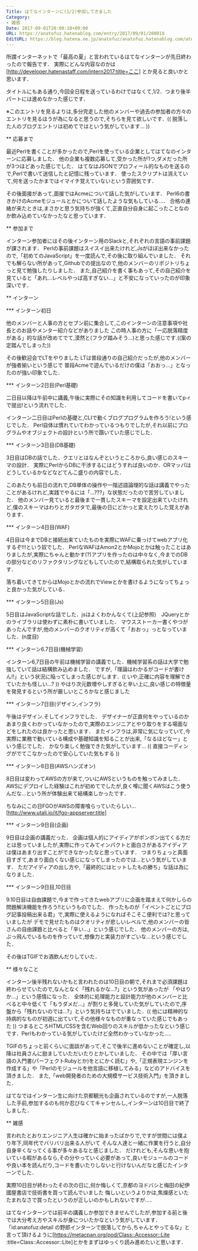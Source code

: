 ```yaml
---
Title: はてなインターンに(1/2)参加してきました
Category:
- 雑感
Date: 2017-09-01T20:09:18+09:00
URL: https://anatofuz.hatenablog.com/entry/2017/09/01/200918
EditURL: https://blog.hatena.ne.jp/anatofuz/anatofuz.hatenablog.com/atom/entry/8599973812293178580
---
```


所謂インターネットで「最高の夏」と言われているはてなインターンが先日終わったので報告です．
実際にどんな内容なのかは [http://developer.hatenastaff.com/intern2017:title=ここ] とか見ると良いかと思います．


タイトルにもある通り,今回全日程を送っているわけではなくて,1/2．つまり後半パートには進めなかった感じです．


※このエントリを見るよりは,多分完走した他のメンバーや過去の参加者の方々のエントリを見るほうが為になると思うので,そちらを見て欲しいです．(( 脱落した人のブログエントリは初めてではという気がしています… ))


** 応募まで

最近Perlを書くことが多かったので,Perlを使っている企業としてはてなのインターンに応募しました．
他の企業も複数応募して,受かった所が1つ,ダメだった所が3つほどあった感じでした．
はてなはJSONでプロフィール的なものを送るので,Perlで書いて送信したと記憶に残っています．
使ったスクリプトは消えていて,何を送ったかまではイマイチ覚えていないという雰囲気です．


その後面接があって,面接ではAcmeについて話した気がしています．
Perl6の書きかけのAcmeモジュールとかについて話したような気もしている…．
合格の連絡が来たときは,まさかと思う気持ちが強くて,正直自分自身に起こったことなのか飲み込めていなかったなと思っています．



** 参加まで

インターン参加者にはその後インターン用のSlackと,それぞれの言語の事前課題が課されます．
Perlの事前課題はスイスイ出来たけれど,Jsがほぼ出来なかったので,「初めてのJavaScript」を一度読んで,その後に取り組んでいました．
それでも解らない所があって,Githubでの提出なので,他のメンバーのリポジトリちょっと見て勉強したりしました．
また,自己紹介を書く事もあって,その自己紹介を見ていると「あれ…レベルやっぱ高すぎない…」と不安になっていったのが印象深いです．

** インターン

*** インターン初日

他のメンバーと人事の方とセブン前に集合して,このインターンの注意事項や社長とのお話やメンター紹介などがありました
この時人事の方に「一応脱落精度がある」的な話が改めてでて,漠然と(フラグ踏みそう…)と思った感じです.((案の定踏んでしまった))

その後歓迎会でLTをやりました
LTは普段通りの自己紹介だったが,他のメンバーが強者揃いという感じで
普段Acmeで遊んでいるだけの僕は「おおっ…」となったのが強い印象でした．

*** インターン2日目(Perl基礎)

二日目以降は午前中に講義,午後に実際にその知識を利用してコードを書いてp-rで提出!という流れでした．

インターン二日目はPerlの基礎と,CLIで動くブログプログラムを作ろう!という感じでした．
Perl自体は慣れていてわかっているつもりでしたが,それ以前にプログラムやオブジェクトの設計という所で躓いていた感じでした．

*** インターン3日目(DB基礎)

3日目はDBの話でした．クエリとはなんぞというところから,良い感じのスキーマの設計．
実際にPerlからDBに干渉するにはどうすれば良いのか．ORマッパはどうしているかなどなどてんこ盛りの内容でした．

このあたりも前日の流れで,DB単体の操作や一階述語論理的な話は講義でやったことがあるけれど,実践でやるには「…???」な状態だったので苦労していました．
他のメンバー見ていると最後まで一貫したスキーマを設定出来ていたけれど,僕のスキーマはわりとガタガタで,最後の日にどかっと変えたりした覚えがあります．

*** インターン4日目(WAF)

4日目は今までDBと接続出来ていたものを実際にWAFに乗っけてwebアプリ化するぞ!!!という奴でした．
PerlなWAFはAmon2とかMojoとかは触ったことはありましたが,実際にちゃんと動かす(?)アプリを作ったのは中々なく,今までのDBの部分などのリファクタリングなどもしていたので,結構取られた気がしています．

落ち着いてきてからはMojoとかの流れでViewとかを書けるようになってちょっと良かった気がしている．

*** インターン5日目(Js)

5日目はJavaScriptな話でした．jsはよくわかんなくて(上記参照)　JQueryとかのライブラリは使わずに素朴に書いていました．
マウスストーカー書くやつがあったんですが,他のメンバーのクオリティが高くて「おおっ」っとなっていました．(n度目)

*** インターン6.7日目(機械学習)

インターン6,7日目の午前は機械学習の講義でした．機械学習系の話は大学で勉強していて話は結構飲み込めました．
ですが,「理論はわかるがコードが書けん!!」という状況に陥ってしまった感じがします．(( いや,正確に内容を理解できていたかも怪しい…? ))
やはり次元数増やしすぎると辛い上に,良い感じの特徴量を発見するという所が厳しいところかなと感じました

*** インターン7日目(デザイン,インフラ)

午後はデザイン.そしてインフラでした．
デザイナーが正直何をやっているのかあまり良くわかっていなかったので,実際のエンジニアとやり取りをする場面などをしれたのは良かったと思います．
またインフラは,非常に気になっていて,今実際に業務で動いている構成や基礎知識を知ることが出来,「なるほどなー」という感じでした．
かなり楽しく勉強できた気がしています… (( 直接コーディングがでてこなかったので安心していた気もする ))

*** インターン8日目(AWSハンズオン)

8日目は変わってAWSの方が来て,ついにAWSというものを触ってみました．
AWSにデプロイした経験はこれが初めてでしたが,良く噂に聞くAWSはこう使うんだな…という所が体験出来て結構楽しかったです．

ちなみにこの日FGOがAWSの障害喰らっていたらしい…
[http://www.utali.io/it/fgo-appserver:title]

*** インターン9日目(企画)

9日目は企画の講義だった．
企画は個人的にアイディアがポンポン出てくる方だとは思っていましたが,実際に作ってみてインパクトと面白さがあるアイディアは僕はあまり出すことができなかったなと思っています．
つまりちょっと真面目すぎて,あまり面白くない感じになってしまったのでは…という気がしています．
ただアイディアの出し方や,「最終的にはヒットしたもの勝ち」な話は為になりました．

*** インターン9日目,10日目 

9.10日目は自由課題で,今まで作ってきたwebアプリに企画を踏まえて何かしらの問題解決機能を作ろう!!というものでした．
作ったものが「イベントごとにブログ記事投稿出来る君」で,実際に使えるようになればそこそこ便利では?と思っていましたが
デモで見せたものはクオリティが悲しいレベルで,他のメンバーの皆さんの自由課題と比べると「辛い…」という感じでした．
他のメンバーの方は,ぶっ飛んでいるものを作っていて,想像力と実装力がすごいな…という感じでした．

その後はTGIFでお酒飲んだりしていた．


** 様々なこと

インターン後半残れないかもと言われたのは10日目の朝で,それまで必須課題は終わらせていたので,なんとなく「残れるかな…?」という気があったが
「やはりか…」という感情になった．
全体的に処理能力と設計能力が他のメンバーと比べると中々低くて「もうダメだ…」が割りと多発していた気がしていたので,序盤から「残れないのでは…?」という気持ちはでていました．(( 他には精神的な持病的なものが初週に出ていて,その他様々なものが重なっていた感じでもあった ))
つまるところHTML/CSSを含むWeb回りのスキルが低かったなという感じです．Perlもわかっている気がしていたけど全然わかっていなかった…．

TGIFのちょっと前くらいに面談があって,そこで後半に進めないことが確定し,以降は社員さんに励ましていただいたりとかしていました．
その中では「厚い言語の入門書(パーフェクトRubyとか)をとにかく読む」や,「正規表現エンジンを作成する」や「Perlのモジュールを他言語に移植してみる」などのアドバイスを頂きました．
また,「web開発者のための大規模サービス技術入門」を頂きました．


はてなではインターン生に向けた京都観光も企画されているのですが,一人脱落した手前,参加するのも何か忍びなくてキャンセルし,インターンは10日目で終了しました．


** 雑感


言われたとおりエンジニア人生は確かに始まったばかりで,ですが世間には僕より年下,同年代でバリバリ出来る人がいて
そんな人達と一緒に作業を行うと,自分自身辛くなってくる事が多々あるなと感じました．
だけれども,そんな思いを抱いている暇があるなら,その分やっていく必要があって,良いモジュールのコードや良い本を読んだり,コードを書いたりしないと行けないんだなと感じたインターンでした．


実際10日目が終わったその次の日に,何か悔しくて,京都のヨドバシと梅田の紀伊國屋書店で技術書を買って読んでいました
悔しいというよりかは,焦燥感といたたまれなさで買ったというのが正しいのかもしれないですが…．

はてなインターンでは前半の講義しか参加できませんでしたが,参加する前と後では大分考え方やスキルが身についたかなという気がしています．
「id:anatofuz:detail の野郎インターンで脱落してから,ちゃんとやってるな」と言って頂けるように[https://metacpan.org/pod/Class::Accessor::Lite :title=Class::Accessor::Lite]とかをまずはゆっくり読み進めたいと思います．

